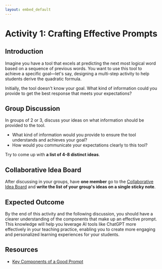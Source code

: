 ```yaml
---
layout: embed_default
---
```


# Activity 1: Crafting Effective Prompts

## Introduction

Imagine you have a tool that excels at predicting the next most logical word based on a sequence of previous words. You want to use this tool to achieve a specific goal—let's say, designing a multi-step activity to help students derive the quadratic formula.

Initially, the tool doesn't know your goal. What kind of information could you provide to get the best response that meets your expectations?

## Group Discussion

In groups of 2 or 3, discuss your ideas on what information should be provided to the tool. 

* What kind of information would you provide to ensure the tool understands and achieves your goal?
* How would you communicate your expectations clearly to this tool?

Try to come up with **a list of 4-8 distinct ideas**.

## Collaborative Idea Board

After discussing in your groups, have **one member** go to the [Collaborative Idea Board](https://webwhiteboard.com/board/zbpYCfXvWWsN4r3z8laxtGscjAHPTJWM/) and **write the list of your group's ideas on a single sticky note**.

## Expected Outcome

By the end of this activity and the following discussion, you should have a clearer understanding of the components that make up an effective prompt. This knowledge will help you leverage AI tools like ChatGPT more effectively in your teaching practice, enabling you to create more engaging and personalized learning experiences for your students.

## Resources

- [Key Components of a Good Prompt](https://teaghan.github.io/AI-Enhanced-Education/md_files/writing_prompts.html)